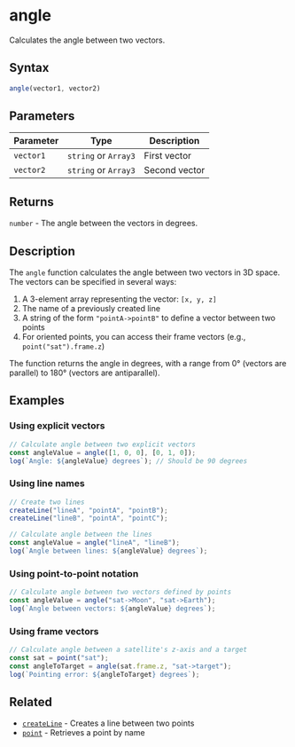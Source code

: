 # angle

Calculates the angle between two vectors.

## Syntax

```javascript
angle(vector1, vector2)
```

## Parameters

| Parameter | Type                | Description                           |
|-----------|---------------------|---------------------------------------|
| `vector1` | `string` or `Array3` | First vector                          |
| `vector2` | `string` or `Array3` | Second vector                         |

## Returns

`number` - The angle between the vectors in degrees.

## Description

The `angle` function calculates the angle between two vectors in 3D space. The vectors can be specified in several ways:

1. A 3-element array representing the vector: `[x, y, z]`
2. The name of a previously created line
3. A string of the form `"pointA->pointB"` to define a vector between two points
4. For oriented points, you can access their frame vectors (e.g., `point("sat").frame.z`)

The function returns the angle in degrees, with a range from 0° (vectors are parallel) to 180° (vectors are antiparallel).

## Examples

### Using explicit vectors

```javascript
// Calculate angle between two explicit vectors
const angleValue = angle([1, 0, 0], [0, 1, 0]);
log(`Angle: ${angleValue} degrees`); // Should be 90 degrees
```

### Using line names

```javascript
// Create two lines
createLine("lineA", "pointA", "pointB");
createLine("lineB", "pointA", "pointC");

// Calculate angle between the lines
const angleValue = angle("lineA", "lineB");
log(`Angle between lines: ${angleValue} degrees`);
```

### Using point-to-point notation

```javascript
// Calculate angle between two vectors defined by points
const angleValue = angle("sat->Moon", "sat->Earth");
log(`Angle between vectors: ${angleValue} degrees`);
```

### Using frame vectors

```javascript
// Calculate angle between a satellite's z-axis and a target
const sat = point("sat");
const angleToTarget = angle(sat.frame.z, "sat->target");
log(`Pointing error: ${angleToTarget} degrees`);
```

## Related

- [`createLine`](/dsl/commands/createLine) - Creates a line between two points
- [`point`](/dsl/commands/point) - Retrieves a point by name
